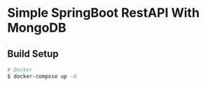 # Simple SpringBoot RestAPI With MongoDB
## Build Setup

``` bash
# Docker
$ docker-compose up -d
```
